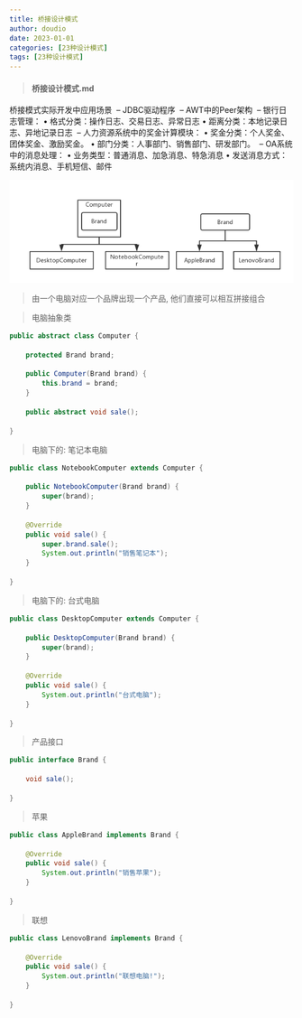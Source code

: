 ```yaml
---
title: 桥接设计模式
author: doudio
date: 2023-01-01
categories: [23种设计模式]
tags: [23种设计模式]
---
```


> #### 桥接设计模式.md

桥接模式实际开发中应用场景
​	– JDBC驱动程序
​	– AWT中的Peer架构
​	– 银行日志管理：
• 格式分类：操作日志、交易日志、异常日志
• 距离分类：本地记录日志、异地记录日志
​	– 人力资源系统中的奖金计算模块：
• 奖金分类：个人奖金、团体奖金、激励奖金。
• 部门分类：人事部门、销售部门、研发部门。
​	– OA系统中的消息处理：
• 业务类型：普通消息、加急消息、特急消息
• 发送消息方式：系统内消息、手机短信、邮件

![](https://raw.githubusercontent.com/doudio/note/master/23种设计模式/img/bridging.png)

> 由一个电脑对应一个品牌出现一个产品, 他们直接可以相互拼接组合

> 电脑抽象类

```java
public abstract class Computer {

	protected Brand brand;

	public Computer(Brand brand) {
		this.brand = brand;
	}

	public abstract void sale();

}
```

> 电脑下的: 笔记本电脑

```java
public class NotebookComputer extends Computer {

	public NotebookComputer(Brand brand) {
		super(brand);
	}

	@Override
	public void sale() {
		super.brand.sale();
		System.out.println("销售笔记本");
	}

}
```

> 电脑下的: 台式电脑

```java
public class DesktopComputer extends Computer {

	public DesktopComputer(Brand brand) {
		super(brand);
	}

	@Override
	public void sale() {
		System.out.println("台式电脑");
	}

}
```

> 产品接口

```java
public interface Brand {

	void sale();
	
}
```

> 苹果

```java
public class AppleBrand implements Brand {

	@Override
	public void sale() {
		System.out.println("销售苹果");
	}

}
```

> 联想

```java
public class LenovoBrand implements Brand {

	@Override
	public void sale() {
		System.out.println("联想电脑!");
	}

}
```

